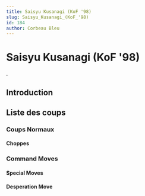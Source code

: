 ```yaml
---
title: Saisyu Kusanagi (KoF '98)
slug: Saisyu_Kusanagi_(KoF_'98)
id: 184
author: Corbeau Bleu
---
```


# Saisyu Kusanagi (KoF '98)

.

## Introduction

## Liste des coups

### Coups Normaux

#### Choppes

### Command Moves

#### Special Moves

#### Desperation Move
